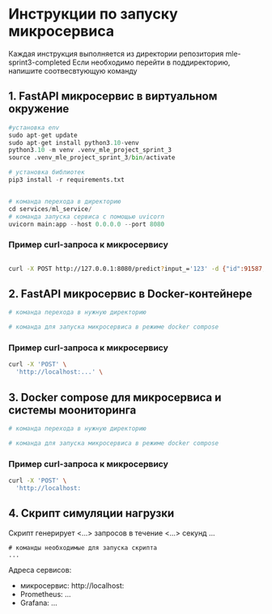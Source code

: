 # Инструкции по запуску микросервиса

Каждая инструкция выполняется из директории репозитория mle-sprint3-completed
Если необходимо перейти в поддиректорию, напишите соотвесвтующую команду

## 1. FastAPI микросервис в виртуальном окружение
```python
#установка env
sudo apt-get update
sudo apt-get install python3.10-venv
python3.10 -m venv .venv_mle_project_sprint_3
source .venv_mle_project_sprint_3/bin/activate

# установка библиотек
pip3 install -r requirements.txt


# команда перехода в директорию
cd services/ml_service/
# команда запуска сервиса с помощью uvicorn
uvicorn main:app --host 0.0.0.0 --port 8080

```

### Пример curl-запроса к микросервису

```bash

curl -X POST http://127.0.0.1:8080/predict?input_='123' -d {"id":91587,"building_id":10448,"floor":6,"kitchen_area":5.8,"living_area":43.0,"rooms":3,"is_apartment":"false","studio":"false","total_area":58.2,"build_year":1973,"building_type_int":4,"latitude":55.7171363831,"longitude":37.4607810974,"ceiling_height":2.4800000191,"flats_count":143,"floors_total":9,"has_elevator":"true"}
```


## 2. FastAPI микросервис в Docker-контейнере

```bash
# команда перехода в нужную директорию

# команда для запуска микросервиса в режиме docker compose
```

### Пример curl-запроса к микросервису

```bash
curl -X 'POST' \
  'http://localhost:...' \
```

## 3. Docker compose для микросервиса и системы моониторинга

```bash
# команда перехода в нужную директорию

# команда для запуска микросервиса в режиме docker compose

```

### Пример curl-запроса к микросервису

```bash
curl -X 'POST' \
  'http://localhost:
```

## 4. Скрипт симуляции нагрузки
Скрипт генерирует <...> запросов в течение <...> секунд ...

```
# команды необходимые для запуска скрипта
...
```

Адреса сервисов:
- микросервис: http://localhost:<port>
- Prometheus: ...
- Grafana: ...